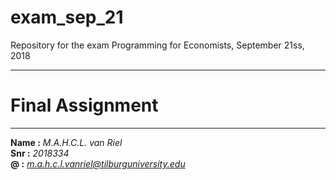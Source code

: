 # exam_sep_21
Repository for the exam Programming for Economists, September 21ss, 2018  
___  
# Final Assignment  
___
**Name :** *M.A.H.C.L. van Riel*  
**Snr :** *2018334*  
**@ :** *m.a.h.c.l.vanriel@tilburguniversity.edu*
